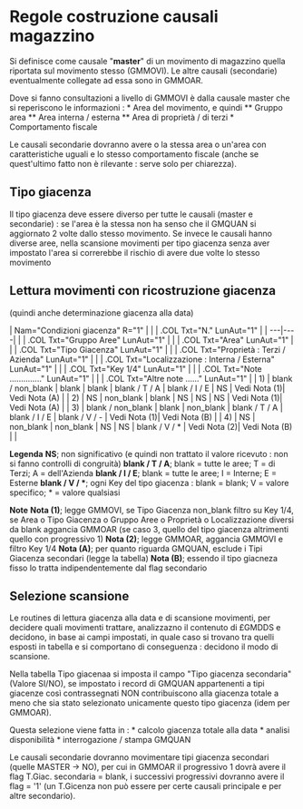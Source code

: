# Regole costruzione causali magazzino
Si definisce come causale "**master**" di un movimento di magazzino quella riportata sul movimento stesso (GMMOVI). Le altre causali (secondarie) eventualmente collegate ad essa sono in GMMOAR.

Dove si fanno consultazioni a livello di GMMOVI è dalla causale master che si reperiscono le informazioni : 
 \* Area del movimento, e quindi
 \*\* Gruppo area
 \*\* Area interna / esterna
 \*\* Area di proprietà / di terzi
 \* Comportamento fiscale

Le causali secondarie dovranno avere o la stessa area o un'area con caratteristiche uguali e lo stesso comportamento fiscale (anche se quest'ultimo fatto non è rilevante :  serve solo per chiarezza).

## Tipo giacenza
Il tipo giacenza deve essere diverso per tutte le causali (master e secondarie) :  se l'area è la stessa non ha senso che il GMQUAN si aggiornato 2 volte dallo stesso movimento. Se invece le causali hanno diverse aree, nella scansione movimenti per tipo giacenza senza aver impostato l'area si correrebbe il rischio di avere due volte lo stesso movimento

## Lettura movimenti con ricostruzione giacenza
(quindi anche determinazione giacenza alla data)

|  Nam="Condizioni giacenza" R="1" |
| 
| .COL Txt="N." LunAut="1" |
| ---|----|
| 
| .COL Txt="Gruppo Aree" LunAut="1" |
| 
| .COL Txt="Area" LunAut="1" |
| 
| .COL Txt="Tipo Giacenza" LunAut="1" |
| 
| .COL Txt="Proprietà :  Terzi / Azienda" LunAut="1" |
| 
| .COL Txt="Localizzazione :  Interna / Esterna" LunAut="1" |
| 
| .COL Txt="Key 1/4" LunAut="1" |
| 
| .COL Txt="Note .............." LunAut="1" |
| 
| .COL Txt="Altre note ......" LunAut="1" |
|  1) | blank / non_blank | blank       | blank       | blank  / T / A | blank / I / E | NS                | Vedi Nota (1)| Vedi Nota (A) |
|  2) | NS                     | non_blank | blank       | NS                | NS              | NS                | Vedi Nota (1)| Vedi Nota (A) |
|  3) | blank / non_blank | blank       | non_blank | blank  / T / A | blank / I / E | blank / V / -  | Vedi Nota (1)| Vedi Nota (B) |
|  4) | NS                     | non_blank | non_blank | NS               | NS              | blank / V / \* | Vedi Nota (2)| Vedi Nota (B) |
| 

**Legenda**
__NS__; non significativo (e quindi non trattato il valore ricevuto :  non si fanno controlli di congruità)
__blank  / T / A__; blank = tutte le aree; T = di Terzi; A = dell'Azienda
__blank / I / E__;  blank = tutte le aree; I = Interne; E = Esterne
__blank / V / \*__; ogni Key del tipo giacenza :  blank = blank; V = valore specifico; \* = valore qualsiasi

**Note**
__Nota (1)__; legge GMMOVI, se Tipo Giacenza non_blank filtro su Key 1/4, se Area o Tipo Giacenza o Gruppo Aree o Proprietà o Localizzazione diversi da blank aggancia GMMOAR (se caso 3, quello del tipo giacenza altrimenti quello con progressivo 1)
__Nota (2)__; legge GMMOAR, aggancia GMMOVI e filtro Key 1/4
__Nota (A)__; per quanto riguarda GMQUAN, esclude i Tipi Giacenza secondari (legge la tabella)
__Nota (B)__; essendo il tipo giacneza fisso lo tratta indipendentemente dal flag secondario

## Selezione scansione
Le routines di lettura giacenza alla data e di scansione movimenti, per decidere quali movimenti trattare, analizzazno il contenuto di £GMDDS e decidono, in base ai campi impostati, in quale caso si trovano tra quelli esposti in tabella e si comportano di conseguenza :  decidono il modo di scansione.

Nella tabella Tipo giacenaa si imposta il campo "Tipo giacenza secondaria" (Valore SI/NO), se impostato i record di GMQUAN appartenenti a tipi giacenze così contrassegnati NON contribuiscono alla giacenza totale a meno che sia stato selezionato unicamente questo tipo giacenza (idem per GMMOAR).

Questa selezione viene fatta in : 
 \* calcolo giacenza totale alla data
 \* analisi disponibilità
 \* interrogazione / stampa GMQUAN

Le causali secondarie dovranno movimentare tipi giacenza secondari (quelle MASTER -> NO), per cui in GMMOAR il progressivo 1 dovrà avere il flag T.Giac. secondaria = blank, i successivi progressivi dovranno avere il flag = '1' (un T.Gicenza non può essere per certe causali principale e per altre secondario).
